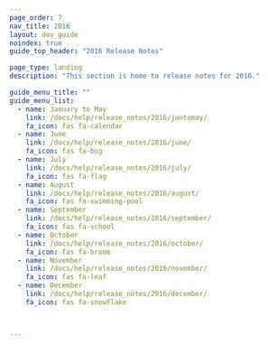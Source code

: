 ```yaml
---
page_order: 7
nav_title: 2016
layout: dev_guide
noindex: true
guide_top_header: "2016 Release Notes"

page_type: landing
description: "This section is home to release notes for 2016."

guide_menu_title: ""
guide_menu_list:
  - name: January to May
    link: /docs/help/release_notes/2016/jantomay/
    fa_icon: fas fa-calendar
  - name: June
    link: /docs/help/release_notes/2016/june/
    fa_icon: fas fa-bug
  - name: July
    link: /docs/help/release_notes/2016/july/
    fa_icon: fas fa-flag
  - name: August
    link: /docs/help/release_notes/2016/august/
    fa_icon: fas fa-swimming-pool
  - name: September
    link: /docs/help/release_notes/2016/september/
    fa_icon: fas fa-school
  - name: October
    link: /docs/help/release_notes/2016/october/
    fa_icon: fas fa-broom
  - name: November
    link: /docs/help/release_notes/2016/november/
    fa_icon: fas fa-leaf
  - name: December
    link: /docs/help/release_notes/2016/december/
    fa_icon: fas fa-snowflake



---
```


